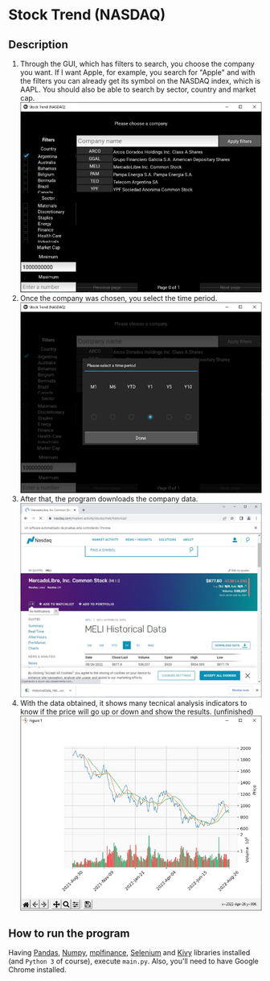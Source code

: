 # Stock Trend (NASDAQ)

## Description

1. Through the GUI, which has filters to search, you choose the company you want. If I want Apple, for example, you search for "Apple" and with the filters you can already get its symbol on the NASDAQ index, which is AAPL. You should also be able to search by sector, country and market cap. ![](screenshots/input-screen.jpg)
2. Once the company was chosen, you select the time period.![](screenshots/time-period.jpg)
3. After that, the program downloads the company data. ![](screenshots/downloading-data.jpg)
4. With the data obtained, it shows many tecnical analysis indicators to know if the price will go up or down and show the results. (unfinished)![](screenshots/graph.jpg)

## How to run the program
Having [Pandas](https://pypi.org/project/pandas/), [Numpy](https://pypi.org/project/numpy/), [mplfinance](https://pypi.org/project/mplfinance/), [Selenium](https://pypi.org/project/selenium/) and [Kivy](https://pypi.org/project/Kivy/) libraries installed (and `Python 3` of course), execute `main.py`. Also, you'll need to have Google Chrome installed.

